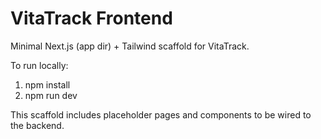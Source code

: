 # VitaTrack Frontend

Minimal Next.js (app dir) + Tailwind scaffold for VitaTrack.

To run locally:

1. npm install
2. npm run dev

This scaffold includes placeholder pages and components to be wired to the backend.
